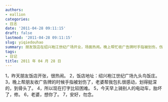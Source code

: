 ```yaml
---
authors:
- eallion
categories:
- 日志
date: '2011-04-28 09:11:15'
draft: false
lastmod: '2011-04-28 09:11:15'
slug: yiqiedouhao
summary: 朋友饭店在绍兴袍江世纪广场开业，场面热闹。晚上帮忙收广告牌时手指被划伤，伤口很深，老婆细心包扎让人感动。现在打字不太方便。早上骑电动车遇到爆胎，修了半天。想老婆了，一切安好别担心。
tags:
- 日记
title: 2011 年 04 月 28 日
---
```


1，昨天朋友饭店开张，很热闹。
2，饭店地址：绍兴袍江世纪广场九头鸟饭庄。
3，晚上帮朋友收广告牌的时候手指被划伤了，老婆帮我包扎很感动，划得挺深的，到骨头了。
4，所以现在打字比较困难。
5，今天早上骑别人的电动车，胎坏了，修。
6，老婆，想你了。
7，安好，勿念。